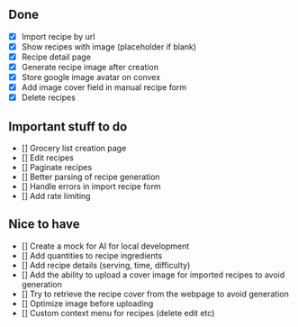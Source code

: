 ## Done

- [X] Import recipe by url
- [X] Show recipes with image (placeholder if blank)
- [X] Recipe detail page
- [X] Generate recipe image after creation
- [X] Store google image avatar on convex
- [X] Add image cover field in manual recipe form
- [X] Delete recipes

## Important stuff to do

- [] Grocery list creation page
- [] Edit recipes
- [] Paginate recipes
- [] Better parsing of recipe generation
- [] Handle errors in import recipe form
- [] Add rate limiting

## Nice to have

- [] Create a mock for AI for local development
- [] Add quantities to recipe ingredients
- [] Add recipe details (serving, time, difficulty)
- [] Add the ability to upload a cover image for imported recipes to avoid generation
- [] Try to retrieve the recipe cover from the webpage to avoid generation
- [] Optimize image before uploading
- [] Custom context menu for recipes (delete edit etc)
